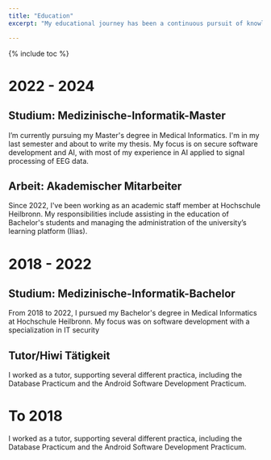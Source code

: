 ```yaml
---
title: "Education"
excerpt: "My educational journey has been a continuous pursuit of knowledge, shaping my expertise for the IT."

---
```


{% include toc %}



# 2022 - 2024 

## Studium: Medizinische-Informatik-Master
I’m currently pursuing my Master's degree in Medical Informatics. I'm in my last semester and about to write my thesis. My focus is on secure software development and AI, with most of my experience in AI applied to signal processing of EEG data.

## Arbeit: Akademischer Mitarbeiter
Since 2022, I've been working as an academic staff member at Hochschule Heilbronn. My responsibilities include assisting in the education of Bachelor's students and managing the administration of the university’s learning platform (Ilias).

# 2018 - 2022

## Studium: Medizinische-Informatik-Bachelor
From 2018 to 2022, I pursued my Bachelor's degree in Medical Informatics at Hochschule Heilbronn. My focus was on software development with a specialization in IT security

## Tutor/Hiwi Tätigkeit
I worked as a tutor, supporting several different practica, including the Database Practicum and the Android Software Development Practicum.

# To 2018
I worked as a tutor, supporting several different practica, including the Database Practicum and the Android Software Development Practicum.
